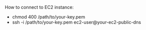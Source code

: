 How to connect to EC2 instance:
- chmod 400 /path/to/your-key.pem
- ssh -i /path/to/your-key.pem ec2-user@your-ec2-public-dns
